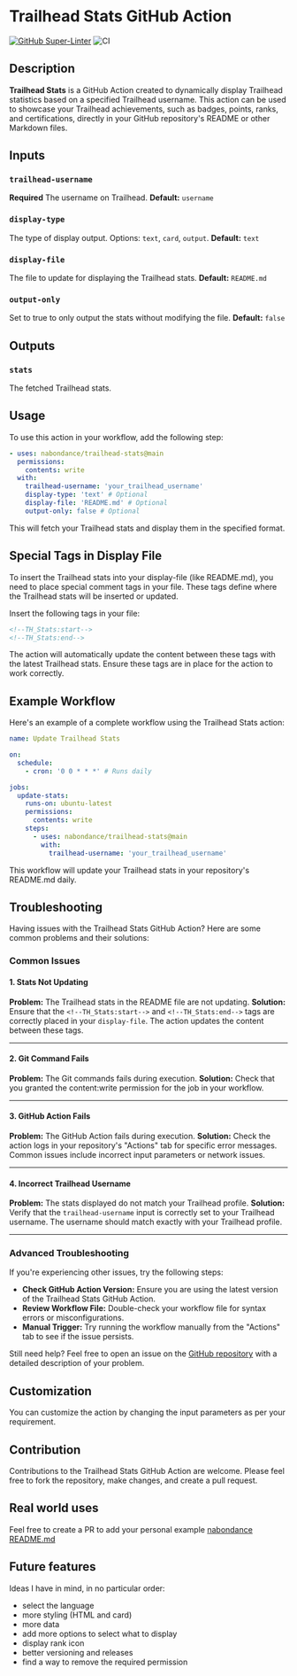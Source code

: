 # Trailhead Stats GitHub Action

[![GitHub Super-Linter](https://github.com/nabondance/Trailhead-Stats/actions/workflows/linter.yml/badge.svg)](https://github.com/super-linter/super-linter)
![CI](https://github.com/nabondance/Trailhead-Stats/actions/workflows/ci.yml/badge.svg)

## Description

**Trailhead Stats** is a GitHub Action created to dynamically display Trailhead
statistics based on a specified Trailhead username. This action can be used to
showcase your Trailhead achievements, such as badges, points, ranks, and
certifications, directly in your GitHub repository's README or other Markdown
files.

## Inputs

### `trailhead-username`

**Required** The username on Trailhead. **Default:** `username`

### `display-type`

The type of display output. Options: `text`, `card`, `output`. **Default:**
`text`

### `display-file`

The file to update for displaying the Trailhead stats. **Default:** `README.md`

### `output-only`

Set to true to only output the stats without modifying the file. **Default:**
`false`

## Outputs

### `stats`

The fetched Trailhead stats.

## Usage

To use this action in your workflow, add the following step:

```yaml
- uses: nabondance/trailhead-stats@main
  permissions:
    contents: write
  with:
    trailhead-username: 'your_trailhead_username'
    display-type: 'text' # Optional
    display-file: 'README.md' # Optional
    output-only: false # Optional
```

This will fetch your Trailhead stats and display them in the specified format.

## Special Tags in Display File

To insert the Trailhead stats into your display-file (like README.md), you need
to place special comment tags in your file. These tags define where the
Trailhead stats will be inserted or updated.

Insert the following tags in your file:

```markdown
<!--TH_Stats:start-->
<!--TH_Stats:end-->
```

The action will automatically update the content between these tags with the
latest Trailhead stats. Ensure these tags are in place for the action to work
correctly.

## Example Workflow

Here's an example of a complete workflow using the Trailhead Stats action:

```yaml
name: Update Trailhead Stats

on:
  schedule:
    - cron: '0 0 * * *' # Runs daily

jobs:
  update-stats:
    runs-on: ubuntu-latest
    permissions:
      contents: write
    steps:
      - uses: nabondance/trailhead-stats@main
        with:
          trailhead-username: 'your_trailhead_username'
```

This workflow will update your Trailhead stats in your repository's README.md
daily.

## Troubleshooting

Having issues with the Trailhead Stats GitHub Action? Here are some common
problems and their solutions:

### Common Issues

#### 1. **Stats Not Updating**

**Problem:** The Trailhead stats in the README file are not updating.
**Solution:** Ensure that the `<!--TH_Stats:start-->` and `<!--TH_Stats:end-->`
tags are correctly placed in your `display-file`. The action updates the content
between these tags.

---

#### 2. **Git Command Fails**

**Problem:** The Git commands fails during execution. **Solution:** Check that
you granted the content:write permission for the job in your workflow.

---

#### 3. **GitHub Action Fails**

**Problem:** The GitHub Action fails during execution. **Solution:** Check the
action logs in your repository's "Actions" tab for specific error messages.
Common issues include incorrect input parameters or network issues.

---

#### 4. **Incorrect Trailhead Username**

**Problem:** The stats displayed do not match your Trailhead profile.
**Solution:** Verify that the `trailhead-username` input is correctly set to
your Trailhead username. The username should match exactly with your Trailhead
profile.

---

### Advanced Troubleshooting

If you're experiencing other issues, try the following steps:

- **Check GitHub Action Version:** Ensure you are using the latest version of
  the Trailhead Stats GitHub Action.
- **Review Workflow File:** Double-check your workflow file for syntax errors or
  misconfigurations.
- **Manual Trigger:** Try running the workflow manually from the "Actions" tab
  to see if the issue persists.

Still need help? Feel free to open an issue on the
[GitHub repository](https://github.com/nabondance/Trailhead-Stats/issues) with a
detailed description of your problem.

## Customization

You can customize the action by changing the input parameters as per your
requirement.

## Contribution

Contributions to the Trailhead Stats GitHub Action are welcome. Please feel free
to fork the repository, make changes, and create a pull request.

## Real world uses

Feel free to create a PR to add your personal example
[nabondance README.md](https://github.com/nabondance/nabondance/blob/master/README.md)

## Future features

Ideas I have in mind, in no particular order:

- select the language
- more styling (HTML and card)
- more data
- add more options to select what to display
- display rank icon
- better versioning and releases
- find a way to remove the required permission
